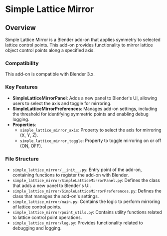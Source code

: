# Simple Lattice Mirror

## Overview

Simple Lattice Mirror is a Blender add-on that applies symmetry to selected lattice control points. This add-on provides functionality to mirror lattice object control points along a specified axis.

### Compatibility

This add-on is compatible with Blender 3.x.

### Key Features

- **SimpleLatticeMirrorPanel**: Adds a new panel to Blender's UI, allowing users to select the axis and toggle for mirroring.
- **SimpleLatticeMirrorPreferences**: Manages add-on settings, including the threshold for identifying symmetric points and enabling debug logging.
- **Properties**:
  - `simple_lattice_mirror_axis`: Property to select the axis for mirroring (X, Y, Z).
  - `simple_lattice_mirror_toggle`: Property to toggle mirroring on or off (ON, OFF).

### File Structure

- `simple_lattice_mirror/__init__.py`: Entry point of the add-on, containing functions to register the add-on with Blender.
- `simple_lattice_mirror/SimpleLatticeMirrorPanel.py`: Defines the class that adds a new panel to Blender's UI.
- `simple_lattice_mirror/SimpleLatticeMirrorPreferences.py`: Defines the class that manages the add-on's settings.
- `simple_lattice_mirror/main.py`: Contains the logic to perform mirroring of lattice control points.
- `simple_lattice_mirror/point_utils.py`: Contains utility functions related to lattice control point operations.
- `simple_lattice_mirror/log.py`: Provides functionality related to debugging and logging.


